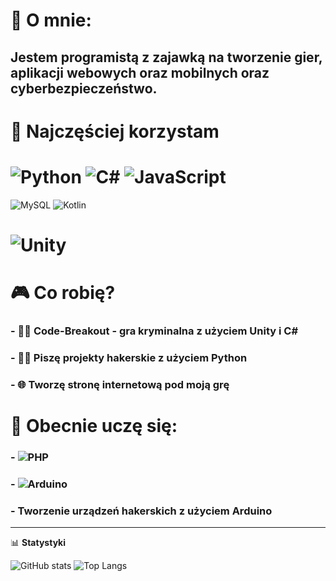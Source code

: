 # 👋 O mnie: 

## Jestem programistą z zajawką na tworzenie **gier, aplikacji webowych oraz mobilnych** oraz **cyberbezpieczeństwo**. 

# 🔧 Najczęściej korzystam

# ![Python](https://img.shields.io/badge/-Python-3776AB?style=for-the-badge&logo=python&logoColor=white) ![C#](https://img.shields.io/badge/-CSharp-239120?style=for-the-badge&logo=c-sharp&logoColor=white) ![JavaScript](https://img.shields.io/badge/-JavaScript-F7DF1E?style=for-the-badge&logo=javascript&logoColor=black)
![MySQL](https://img.shields.io/badge/-MySQL-4479A1?style=for-the-badge&logo=mysql&logoColor=white) ![Kotlin](https://img.shields.io/badge/-Kotlin-0095D5?style=for-the-badge&logo=kotlin&logoColor=white)

# ![Unity](https://img.shields.io/badge/-Unity-000000?style=for-the-badge&logo=unity&logoColor=white)

# 🎮 Co robię?
### - 🕵️‍♂️ **Code-Breakout** - gra kryminalna z użyciem **Unity** i **C#**
### - 🕵️‍♂️ Piszę projekty hakerskie z użyciem **Python**
### - 🌐 Tworzę **stronę internetową** pod moją grę

# 🧠 Obecnie uczę się:
### - ![PHP](https://img.shields.io/badge/-PHP-777BB4?style=for-the-badge&logo=php&logoColor=white)
### - ![Arduino](https://img.shields.io/badge/-Arduino-00979D?style=for-the-badge&logo=arduino&logoColor=white)
### - Tworzenie urządzeń hakerskich z użyciem **Arduino**
---

📊 **Statystyki**

![GitHub stats](https://github-readme-stats.vercel.app/api?username=MiXelowy257&show_icons=true&theme=tokyonight)
![Top Langs](https://github-readme-stats.vercel.app/api/top-langs/?username=MiXelowy257&layout=compact&theme=tokyonight)

